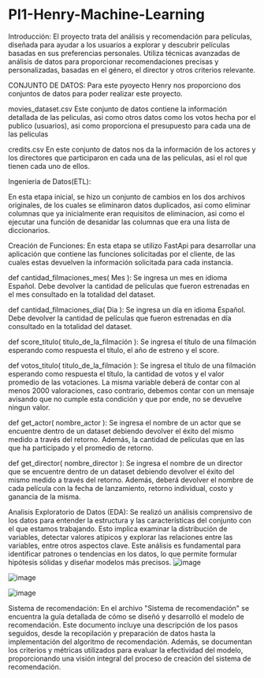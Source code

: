 ﻿# PI1-Henry-Machine-Learning


Introducción:
El proyecto trata del análisis y recomendación para películas, diseñada para ayudar a los usuarios a explorar y descubrir películas basadas en sus preferencias personales. Utiliza técnicas avanzadas de análisis de datos para proporcionar recomendaciones precisas y personalizadas, basadas en el género, el director y otros criterios relevante.


CONJUNTO DE DATOS:
Para este pyoyecto Henry nos proporciono dos conjuntos de datos para poder realizar este proyecto.

movies_dataset.csv Este conjunto de datos contiene la información detallada de las peliculas, asi como otros datos como los votos hecha por el publico (usuarios), asi como proporciona el presupuesto para cada una de las peliculas

credits.csv En este conjunto de datos nos da la información de los actores y los directores que participaron en cada una de las peliculas, asi el rol que tienen cada uno de ellos.


Ingenieria de Datos(ETL):

En esta etapa inicial, se hizo un conjunto de cambios en los dos archivos originales, de los cuales se eliminaron datos duplicados, asi como eliminar columnas que ya inicialmente eran requisitos de eliminacion, asi como el ejecutar una función de desanidar las columnas que era una lista de diccionarios.

Creación de Funciones:
En esta etapa se utilizo FastApi para desarrollar una aplicación que contiene las funciones solicitadas por el cliente, de las cuales estas devuelven la información solicitada para cada instancia.

def cantidad_filmaciones_mes( Mes ): Se ingresa un mes en idioma Español. Debe devolver la cantidad de películas que fueron estrenadas en el mes consultado en la totalidad del dataset.

def cantidad_filmaciones_dia( Dia ): Se ingresa un día en idioma Español. Debe devolver la cantidad de películas que fueron estrenadas en día consultado en la totalidad del dataset.

def score_titulo( titulo_de_la_filmación ): Se ingresa el título de una filmación esperando como respuesta el título, el año de estreno y el score.

def votos_titulo( titulo_de_la_filmación ): Se ingresa el título de una filmación esperando como respuesta el título, la cantidad de votos y el valor promedio de las votaciones. La misma variable deberá de contar con al menos 2000 valoraciones, caso contrario, debemos contar con un mensaje avisando que no cumple esta condición y que por ende, no se devuelve ningun valor.

def get_actor( nombre_actor ): Se ingresa el nombre de un actor que se encuentre dentro de un dataset debiendo devolver el éxito del mismo medido a través del retorno. Además, la cantidad de películas que en las que ha participado y el promedio de retorno.

def get_director( nombre_director ): Se ingresa el nombre de un director que se encuentre dentro de un dataset debiendo devolver el éxito del mismo medido a través del retorno. Además, deberá devolver el nombre de cada película con la fecha de lanzamiento, retorno individual, costo y ganancia de la misma.

Analisis Exploratorio de Datos (EDA):
Se realizó un análisis comprensivo de los datos para entender la estructura y las características del conjunto con el que estamos trabajando. Esto implica examinar la distribución de variables, detectar valores atípicos y explorar las relaciones entre las variables, entre otros aspectos clave. Este análisis es fundamental para identificar patrones o tendencias en los datos, lo que permite formular hipótesis sólidas y diseñar modelos más precisos.
![image](https://github.com/user-attachments/assets/bdd8ec2a-d8d8-44f1-8ba0-7e3178fa8b1a)

![image](https://github.com/user-attachments/assets/7d9ce00e-10d3-4f7e-9286-82f0d2dfb230)

![image](https://github.com/user-attachments/assets/58824ba1-2905-4493-8dcc-460ffb4b9cbf)



Sistema de recomendación:
En el archivo "Sistema de recomendación" se encuentra la guía detallada de cómo se diseñó y desarrolló el modelo de recomendación. Este documento incluye una descripción de los pasos seguidos, desde la recopilación y preparación de datos hasta la implementación del algoritmo de recomendación. Además, se documentan los criterios y métricas utilizados para evaluar la efectividad del modelo, proporcionando una visión integral del proceso de creación del sistema de recomendación.
